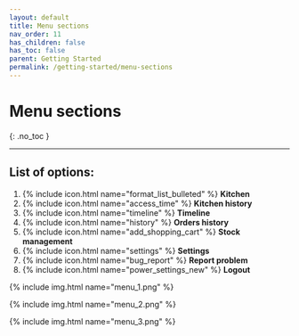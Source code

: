 ```yaml
---
layout: default
title: Menu sections
nav_order: 11
has_children: false
has_toc: false
parent: Getting Started
permalink: /getting-started/menu-sections
---
```


# Menu sections
{: .no_toc }

---

## List of options:

1. {% include icon.html name="format_list_bulleted" %} **Kitchen**
1. {% include icon.html name="access_time" %} **Kitchen history**
1. {% include icon.html name="timeline" %} **Timeline**
1. {% include icon.html name="history" %} **Orders history**
1. {% include icon.html name="add_shopping_cart" %} **Stock management**
1. {% include icon.html name="settings" %} **Settings**
1. {% include icon.html name="bug_report" %} **Report problem**
1. {% include icon.html name="power_settings_new" %} **Logout**


{% include img.html name="menu_1.png" %}

{% include img.html name="menu_2.png" %}

{% include img.html name="menu_3.png" %}